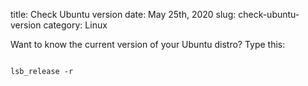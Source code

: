 title: Check Ubuntu version
date: May 25th, 2020
slug: check-ubuntu-version
category: Linux

Want to know the current version of your Ubuntu distro? Type this:
<pre>
<code class="bash">
lsb_release -r
</code>
</pre>
